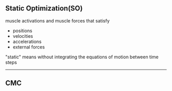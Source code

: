 ## Static Optimization(SO)
muscle activations and muscle forces that satisfy 
- positions
- velocities
- accelerations
- external forces

"static" means without integrating the equations of motion between time steps

---
## CMC